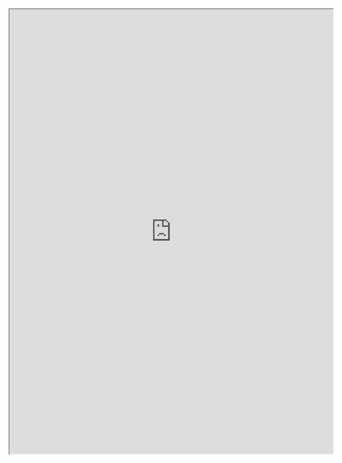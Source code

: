 <iframe src="https://drive.google.com/file/d/1DSdG9iA3MjaEHwkKfA_vPQuEFOuxZvkw/preview" width="640" height="880" allow="autoplay"></iframe>